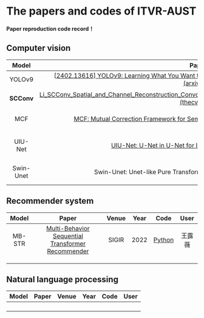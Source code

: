 # The papers and codes of ITVR-AUST

**Paper reproduction code record！**

## Computer vision

|   Model    |                            Paper                             | Venue | Year |                      Code                      | User   |
| :--------: | :----------------------------------------------------------: | :---: | :--: | :--------------------------------------------: | ------ |
|   YOLOv9   | [[2402.13616\] YOLOv9: Learning What You Want to Learn Using Programmable Gradient Information (arxiv.org)](https://arxiv.org/abs/2402.13616) | Arxiv | 2024 | [Python](https://github.com/WongKinYiu/yolov9) | 吴涛   |
| **SCConv** | [Li_SCConv_Spatial_and_Channel_Reconstruction_Convolution_for_Feature_Redundancy_CVPR_2023_paper.pdf (thecvf.com)](https://openaccess.thecvf.com/content/CVPR2023/papers/Li_SCConv_Spatial_and_Channel_Reconstruction_Convolution_for_Feature_Redundancy_CVPR_2023_paper.pdf) | CVPR  | 2023 | [Python](https://github.com/cheng-haha/ScConv) | 汪佳伟 |
|    MCF    |  [MCF: Mutual Correction Framework for Semi-Supervised Medical Image Segmentation](https://openaccess.thecvf.com/content/CVPR2023/html/Wang_MCF_Mutual_Correction_Framework_for_Semi-Supervised_Medical_Image_Segmentation_CVPR_2023_paper.html?ref=https://githubhelp.com)    | CVPR       |2023      | [Python](https://github.com/WYC-321/MCF)  |刘宇涵|
|  UIU-Net  |   [UIU-Net: U-Net in U-Net for Infrared Small Object Detection](https://ieeexplore.ieee.org/document/9989433)  | IEEE Transactions on Image Processing      |  2023    |[python](https://github.com/danfenghong/IEEE_TIP_UIU-Net.git)     | 孙梦伟     |
|    Swin-Unet   |   Swin-Unet: Unet-like Pure Transformer for Medical Image Segmentation    |  CVPR     |   2021   |    [Python](https://github.com/HuCaoFighting/Swin-Unet)   |   周沁坤   |
|       |       |       |      |      |      |




## Recommender system

| Model | Paper | Venue | Year | Code | User |
| :---: | :---: | :---: | :--: | :--: | :--: |
| MB-STR  | [Multi-Behavior Sequential Transformer Recommender](https://dl.acm.org/doi/10.1145/3477495.3532023)      |   SIGIR    | 2022     | [Python](https://github.com/yuanenming/mb-str?tab=Apache-2.0-1-ov-file)     |    王露薇  |
|       |       |       |      |      |      |
|       |       |       |      |      |      |
|       |       |       |      |      |      |



## Natural language processing

| Model | Paper | Venue | Year | Code | User |
| :---: | :---: | :---: | :--: | :--: | :--: |
|       |       |       |      |      |      |
|       |       |       |      |      |      |
|       |       |       |      |      |      |
|       |       |       |      |      |      |

